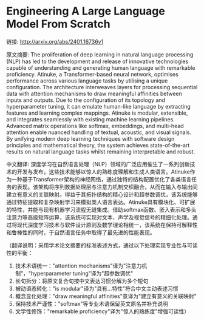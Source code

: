 # Engineering A Large Language Model From Scratch

链接: http://arxiv.org/abs/2401.16736v1

原文摘要:
The proliferation of deep learning in natural language processing (NLP) has
led to the development and release of innovative technologies capable of
understanding and generating human language with remarkable proficiency.
Atinuke, a Transformer-based neural network, optimises performance across
various language tasks by utilising a unique configuration. The architecture
interweaves layers for processing sequential data with attention mechanisms to
draw meaningful affinities between inputs and outputs. Due to the configuration
of its topology and hyperparameter tuning, it can emulate human-like language
by extracting features and learning complex mappings. Atinuke is modular,
extensible, and integrates seamlessly with existing machine learning pipelines.
Advanced matrix operations like softmax, embeddings, and multi-head attention
enable nuanced handling of textual, acoustic, and visual signals. By unifying
modern deep learning techniques with software design principles and
mathematical theory, the system achieves state-of-the-art results on natural
language tasks whilst remaining interpretable and robust.

中文翻译:
深度学习在自然语言处理（NLP）领域的广泛应用催生了一系列创新技术的开发与发布，这些技术能够以惊人的熟练度理解和生成人类语言。Atinuke作为一种基于Transformer架构的神经网络，通过独特的结构配置优化了各类语言任务的表现。该架构将序列数据处理层与注意力机制交织融合，从而在输入与输出间建立有意义的关联映射。得益于其拓扑结构的精心设计和超参数调优，该系统能够通过特征提取和复杂映射学习来模拟类人语言表达。Atinuke具有模块化、可扩展的特性，并能与现有机器学习流程无缝集成。借助softmax函数、嵌入表示和多头注意力等高级矩阵运算，该系统可实现对文本、声学及视觉信号的精细化处理。通过将现代深度学习技术与软件设计原则及数学理论相统一，该系统在保持可解释性和鲁棒性的同时，于自然语言任务中取得了最先进的性能表现。

（翻译说明：采用学术论文摘要的标准表述方式，通过以下处理实现专业性与可读性的平衡：
1. 技术术语统一："attention mechanisms"译为"注意力机制"，"hyperparameter tuning"译为"超参数调优"
2. 长句拆分：将原文复合句按中文表达习惯分解为多个短句
3. 被动语态转化："is modular"译为"具有...特性"符合中文主动表述习惯
4. 概念显化处理："draw meaningful affinities"意译为"建立有意义的关联映射"
5. 保持技术严谨性："softmax"等专业术语保留英文原名并补充说明
6. 文学性修饰："remarkable proficiency"译为"惊人的熟练度"增强可读性）
